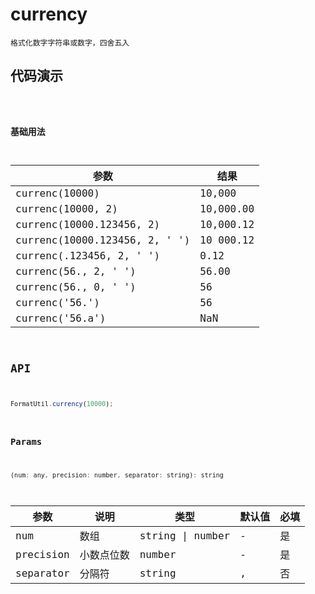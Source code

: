 # currency

`格式化数字字符串或数字，四舍五入`


## 代码演示
<code src="./currency-use.tsx" />

### 基础用法

| 参数                          | 结果      |
| ----------------------------- | --------- |
| currenc(10000)                | 10,000    |
| currenc(10000, 2)             | 10,000.00 |
| currenc(10000.123456, 2)      | 10,000.12 |
| currenc(10000.123456, 2, ' ') | 10 000.12 |
| currenc(.123456, 2, ' ')      | 0.12      |
| currenc(56., 2, ' ')          | 56.00     |
| currenc(56., 0, ' ')          | 56        |
| currenc('56.')                | 56        |
| currenc('56.a')               | NaN       |



## API
```jsx | pure
FormatUtil.currency(10000);
```

### Params
```jsx | pure
(num: any, precision: number, separator: string): string 
```
| 参数      | 说明       | 类型             | 默认值 | 必填 |
| --------- | ---------- | ---------------- | ------ | ---- |
| num       | 数组       | string \| number | -      | 是   |
| precision | 小数点位数 | number           | -      | 是   |
| separator | 分隔符     | string           | ,      | 否   |
